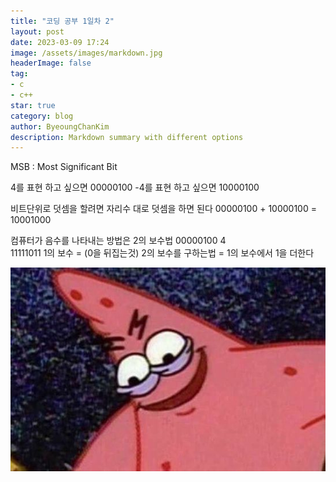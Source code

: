 ```yaml
---
title: "코딩 공부 1일차 2"
layout: post
date: 2023-03-09 17:24
image: /assets/images/markdown.jpg
headerImage: false
tag:
- c
- c++
star: true
category: blog
author: ByeoungChanKim
description: Markdown summary with different options
---
```



MSB : Most Significant Bit

4를 표현 하고 싶으면 00000100
-4를 표현 하고 싶으면 10000100

비트단위로 덧셈을 할려면 자리수 대로 덧셈을 하면 된다
00000100 + 10000100 = 10001000

컴퓨터가 음수를 나타내는 방법은 2의 보수법 
  00000100  4  
  11111011 1의 보수 = (0을 뒤집는것)
  2의 보수를 구하는법 = 1의 보수에서 1을 더한다

![Markdown Image][Test]




[Test]: /assets/images/profile.jpg